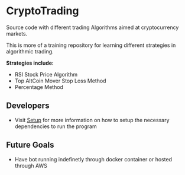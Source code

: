 # CryptoTrading
Source code with different trading Algorithms aimed at cryptocurrency markets.

This is more of a training repository for learning different strategies in algorithmic trading.

**Strategies include:**
+ RSI Stock Price Algorithm
+ Top AltCoin Mover Stop Loss Method
+ Percentage Method

## Developers 
- Visit [Setup](docs/CONTRIBUTING.md) for more information on how to setup the necessary dependencies to run the program

## Future Goals
- Have bot running indefinetly through docker container or hosted through AWS




